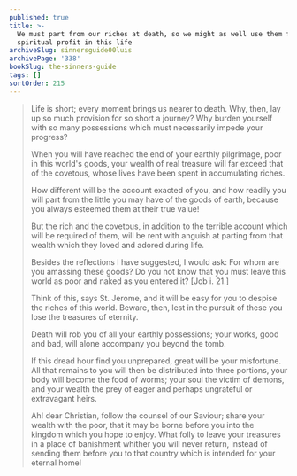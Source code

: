 ```yaml
---
published: true
title: >-
  We must part from our riches at death, so we might as well use them for our
  spiritual profit in this life
archiveSlug: sinnersguide00luis
archivePage: '338'
bookSlug: the-sinners-guide
tags: []
sortOrder: 215
---
```


> Life is short; every moment brings us nearer to death. Why, then, lay up so much provision for so short a journey? Why burden yourself with so many possessions which must necessarily impede your progress?
>
> When you will have reached the end of your earthly pilgrimage, poor in this world's goods, your wealth of real treasure will far exceed that of the covetous, whose lives have been spent in accumulating riches.
>
> How different will be the account exacted of you, and how readily you will part from the little you may have of the goods of earth, because you always esteemed them at their true value!
>
> But the rich and the covetous, in addition to the terrible account which will be required of them, will be rent with anguish at parting from that wealth which they loved and adored during life.
>
> Besides the reflections I have suggested, I would ask: For whom are you amassing these goods? Do you not know that you must leave this world as poor and naked as you entered it? [Job i. 21.]
>
> Think of this, says St. Jerome, and it will be easy for you to despise the riches of this world. Beware, then, lest in the pursuit of these you lose the treasures of eternity.
>
> Death will rob you of all your earthly possessions; your works, good and bad, will alone accompany you beyond the tomb.
>
> If this dread hour find you unprepared, great will be your misfortune. All that remains to you will then be distributed into three portions, your body will become the food of worms; your soul the victim of demons, and your wealth the prey of eager and perhaps ungrateful or extravagant heirs.
>
> Ah! dear Christian, follow the counsel of our Saviour; share your wealth with the poor, that it may be borne before you into the kingdom which you hope to enjoy. What folly to leave your treasures in a place of banishment whither you will never return, instead of sending them before you to that country which is intended for your eternal home!
